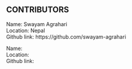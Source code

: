 <h2 align="left">CONTRIBUTORS</h2>


<p>Name: Swayam Agrahari <br>
Location: Nepal <br>
Github link: https://github.com/swayam-agrahari </p>

<p>Name:  <br>
Location: <br>
Github link:</p>


